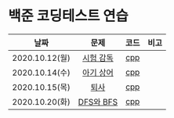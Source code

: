 # 백준 코딩테스트 연습



|      날짜      |                        문제                        |                             코드                             | 비고 |
| :------------: | :------------------------------------------------: | :----------------------------------------------------------: | :--: |
| 2020.10.12(월) | [시험 감독](https://www.acmicpc.net/problem/13458) | [cpp](https://github.com/oleeyoung520/coding_test_practice/blob/master/Baekjoon/_20.10.12(월)_시험_감독.cpp) |      |
| 2020.10.14(수) | [아기 상어](https://www.acmicpc.net/problem/16236) | [cpp](https://github.com/oleeyoung520/coding_test_practice/blob/master/Baekjoon/_20.10.14(수)_아기_상어.cpp) |      |
| 2020.10.15(목) |   [퇴사](https://www.acmicpc.net/problem/14501)    | [cpp](https://github.com/oleeyoung520/coding_test_practice/blob/master/Baekjoon/_20.10.15(목)_퇴사.cpp) |      |
| 2020.10.20(화) | [DFS와 BFS](https://www.acmicpc.net/problem/1260)  | [cpp](https://github.com/oleeyoung520/coding_test_practice/blob/master/Baekjoon/_20.10.20(화)_DFS와_BFS.cpp) |      |

